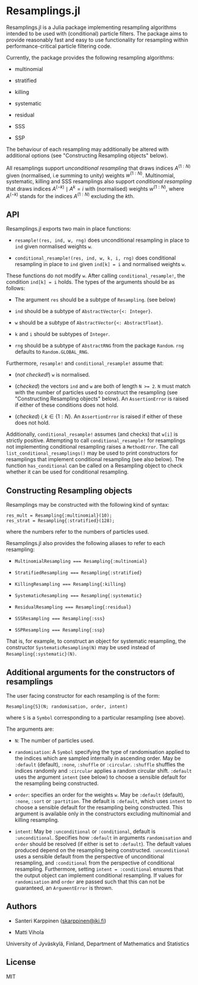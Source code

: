 # Resamplings.jl

Resamplings.jl is a Julia package implementing resampling algorithms intended to be used with (conditional) particle filters.
The package aims to provide reasonably fast and easy to use functionality for resampling within performance-critical particle
filtering code.

Currently, the package provides the following resampling algorithms:

* multinomial

* stratified

* killing

* systematic

* residual

* SSS

* SSP

The behaviour of each resampling may additionally be altered with additional options (see "Constructing Resampling objects" below).

All resamplings support _unconditional resampling_ that draws indices
$A^{(1:N)}$ given (normalised, i.e summing to unity) weights $w^{(1:N)}$.
Multinomial, systematic, killing and SSS resamplings also support _conditional resampling_
that draws indices $A^{(-k)} \mid A^k = i$ with (normalised) weights $w^{(1:N)}$,
where $A^{(-k)}$ stands for the indices $A^{(1:N)}$ excluding the $k$th.

## API

Resamplings.jl exports two main in place functions:

* `resample!(res, ind, w, rng)` does unconditional resampling in place to `ind` given normalised weights `w`.

* `conditional_resample!(res, ind, w, k, i, rng)` does conditional resampling in place to `ind` given `ind[k] = i` and normalised weights `w`.

These functions do not modify `w`. After calling `conditional_resample!`, the condition `ind[k] = i` holds.
The types of the arguments should be as follows:

* The argument `res` should be a subtype of `Resampling`. (see below)

* `ind` should be a subtype of `AbstractVector{<: Integer}`.

* `w` should be a subtype of `AbstractVector{<: AbstractFloat}`.

* `k` and `i` should be subtypes of `Integer`.

* `rng` should be a subtype of `AbstractRNG` from the package `Random`. `rng` defaults to `Random.GLOBAL_RNG`.

Furthermore, `resample!` and `conditional_resample!` assume that:

* (_not checked!_) `w` is normalised.

* (_checked_) the vectors `ind` and `w` are both of length `N >= 2`. `N` must match with the number of particles
used to construct the resampling (see "Constructing Resampling objects" below).
An `AssertionError` is raised if either of these conditions does not hold.

* (_checked_) $i, k \in \{1:N\}$. An `AssertionError` is raised if either of these does not hold.

Additionally, `conditional_resample!` assumes (and checks) that `w[i]` is strictly positive.
Attempting to call `conditional_resample!` for resamplings not implementing conditional resampling raises a `MethodError`.
The call `list_conditional_resamplings()` may be used to print constructors for resamplings that implement conditional resampling (see also below).
The function `has_conditional` can be called on a Resampling object to check whether it can be used for conditional resampling.

## Constructing Resampling objects

Resamplings may be constructed with the following kind of syntax:
```
res_mult = Resampling{:multinomial}(10);
res_strat = Resampling{:stratified}(128);
```
where the numbers refer to the numbers of particles used.

Resamplings.jl also provides the following aliases to refer to each resampling:

* `MultinomialResampling === Resampling{:multinomial}`

* `StratifiedResampling === Resampling{:stratified}`

* `KillingResampling === Resampling{:killing}`

* `SystematicResampling === Resampling{:systematic}`

* `ResidualResampling === Resampling{:residual}`

* `SSSResampling === Resampling{:sss}`

* `SSPResampling === Resampling{:ssp}`

That is, for example, to construct an object for systematic resampling, the constructor `SystematicResampling(N)`
may be used instead of `Resampling{:systematic}(N)`.

## Additional arguments for the constructors of resamplings

The user facing constructor for each resampling is of the form:
```
Resampling{S}(N; randomisation, order, intent)
```
where `S` is a `Symbol` corresponding to a particular resampling (see above).

The arguments are:

* `N`: The number of particles used.

* `randomisation`: A `Symbol` specifying the type of randomisation applied to the indices
which are sampled internally in ascending order.
May be `:default` (default), `:none`, `:shuffle` or `:circular`.
`:shuffle` shuffles the indices randomly and `:circular` applies a random circular shift.
`:default` uses the argument `intent` (see below) to choose a sensible default for the resampling being constructed.

* `order`: specifies an order for the weights `w`. May be `:default` (default), `:none`, `:sort` or `:partition`.
The default is `:default`, which uses `intent` to choose a sensible default for the resampling being constructed.
This argument is available only in the constructors excluding multinomial and killing resampling.

* `intent`: May be `:unconditional` or `:conditional`, default is `:unconditional`.
Specifies how `:default` in arguments `randomisation` and `order` should be resolved (if either is set to `:default`).
The default values produced depend on the resampling being constructed.
`:unconditional` uses a sensible default from the perspective of unconditional resampling, and
`:conditional` from the perspective of conditional resampling. Furthermore, setting `intent = :conditional`
ensures that the output object can implement conditional resampling.
If values for `randomisation` and `order` are passed such that this can not be guaranteed, an `ArgumentError` is thrown.

## Authors

* Santeri Karppinen (skarppinen@iki.fi)

* Matti Vihola

University of Jyväskylä, Finland, Department of Mathematics and Statistics

## License

MIT
